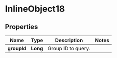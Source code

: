 
# InlineObject18

## Properties
Name | Type | Description | Notes
------------ | ------------- | ------------- | -------------
**groupId** | **Long** | Group ID to query. | 



